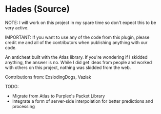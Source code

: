 # Hades (Source)
NOTE: I will work on this project in my spare time so don't expect this to be very active.

IMPORTANT: If you want to use any of the code from this plugin, please credit me and all of the contributors when publishing anything with our code.

An anticheat built with the Atlas library. If you're wondering if I skidded anything, the answer is no. While I did get ideas from people and worked with others on this project, nothing was skidded from the web.

Contributions from: ExslodingDogs, Vaziak

TODO:

- Migrate from Atlas to Purplex's Packet Library
- Integrate a form of server-side interpolation for better predictions and processing
